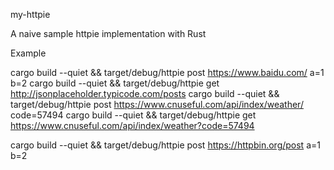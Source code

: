 my-httpie

A naive sample httpie implementation with Rust 

Example

cargo build --quiet && target/debug/httpie post https://www.baidu.com/ a=1 b=2
cargo build --quiet && target/debug/httpie get http://jsonplaceholder.typicode.com/posts
cargo build --quiet && target/debug/httpie post https://www.cnuseful.com/api/index/weather/ code=57494
cargo build --quiet && target/debug/httpie get https://www.cnuseful.com/api/index/weather?code=57494

cargo build --quiet && target/debug/httpie post https://httpbin.org/post a=1 b=2

